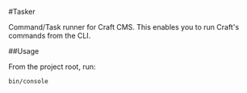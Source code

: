 #Tasker

Command/Task runner for Craft CMS. This enables you to run Craft's commands from the CLI.

##Usage

From the project root, run:

```
bin/console
```